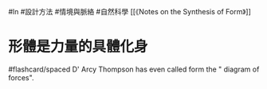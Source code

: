 #ln #設計方法 #情境與脈絡 #自然科學 
[[《Notes on the Synthesis of Form》]]


# 形體是力量的具體化身
#flashcard/spaced 
D' Arcy Thompson has even called form the " diagram of forces".

